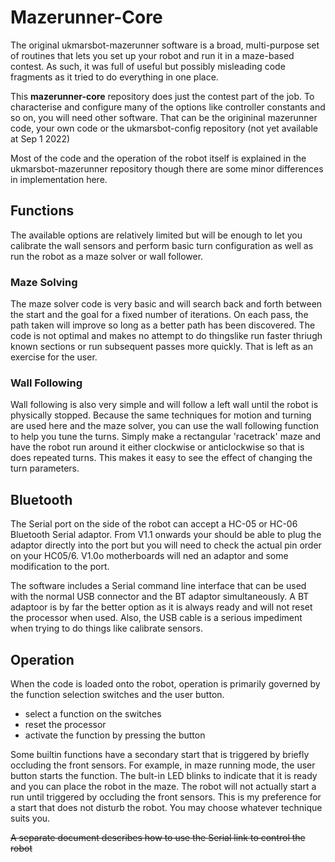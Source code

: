 # Mazerunner-Core

The original ukmarsbot-mazerunner software is a broad, multi-purpose set of routines that lets you set up your robot and run it in a maze-based contest. As such, it was full of useful but possibly misleading code fragments as it tried to do everything in one place.

This **mazerunner-core** repository does just the contest part of the job. To characterise and configure many of the options like controller constants and so on, you will need other software. That can be the origininal mazerunner code, your own code or the ukmarsbot-config repository (not yet available at Sep 1 2022)

Most of the code and the operation of the robot itself is explained in the ukmarsbot-mazerunner repository though there are some minor differences in implementation here.

## Functions

The available options are relatively limited but will be enough to let you calibrate the wall sensors and perform basic turn configuration as well as run the robot as a maze solver or wall follower.

### Maze Solving
The maze solver code is very basic and will search back and forth between the start and the goal for a fixed number of iterations. On each pass, the path taken will improve so long as a better path has been discovered. The code is not optimal and makes no attempt to do thingslike run faster thriugh known sections or run subsequent passes more quickly. That is left as an exercise for the user.

### Wall Following
Wall following is also very simple and will follow a left wall until the robot is physically stopped. Because the same techniques for motion and turning are used here and the maze solver, you can use the wall following function to help you tune the turns. Simply make a rectangular 'racetrack' maze and have the robot run around it either clockwise or anticlockwise so that is does repeated turns. This makes it easy to see the effect of changing the turn parameters.

## Bluetooth

The Serial port on the side of the robot can accept a HC-05 or HC-06 Bluetooth Serial adaptor. From V1.1 onwards your should be able to plug the adaptor directly into the port but you will need to check the actual pin order on your HC05/6. V1.0o motherboards will ned an adaptor and some modification to the port.

The software includes a Serial command line interface that can be used with the normal USB connector and the BT adaptor simultaneously. A BT adaptoor is by far the better option as it is always ready and will not reset the processor when used. Also, the USB cable is a serious impediment when trying to do things like calibrate sensors.

## Operation

When the code is loaded onto the robot, operation is primarily governed by the function selection switches and the user button.

 - select a function on the switches
 - reset the processor
 - activate the function by pressing the button

Some builtin functions have a secondary start that is triggered by briefly occluding the front sensors. For example, in maze running mode, the user button starts the function. The bult-in LED blinks to indicate that it is ready and you can place the robot in the maze. The robot will not actually start a run until triggered by occluding the front sensors. This is my preference for a start that does not disturb the robot. You may choose whatever technique suits you.

~~A separate document describes how to use the Serial link to control the robot~~